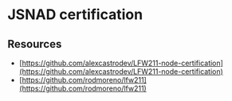 # JSNAD certification

## Resources
- [https://github.com/alexcastrodev/LFW211-node-certification](https://github.com/alexcastrodev/LFW211-node-certification)
- [https://github.com/rodmoreno/lfw211](https://github.com/rodmoreno/lfw211)

